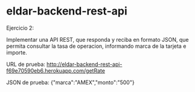 # eldar-backend-rest-api


Ejercicio 2:

Implementar una API REST, que responda y reciba en formato JSON, que permita consultar la tasa de operacion, informando marca de la tarjeta e importe.

URL de prueba: http://eldar-backend-rest-api-f69e70590eb6.herokuapp.com/getRate

JSON de prueba:  {"marca":"AMEX","monto":"500"}
